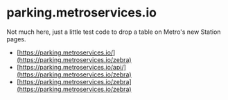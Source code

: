 # parking.metroservices.io

Not much here, just a little test code to drop a table on Metro's new Station pages.

 - [https://parking.metroservices.io/](https://parking.metroservices.io/zebra)
 - [https://parking.metroservices.io/api/](https://parking.metroservices.io/zebra)
 - [https://parking.metroservices.io/zebra](https://parking.metroservices.io/zebra)
